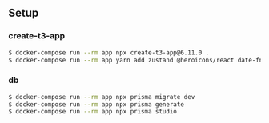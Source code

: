 ## Setup
### create-t3-app
```sh
$ docker-compose run --rm app npx create-t3-app@6.11.0 .
$ docker-compose run --rm app yarn add zustand @heroicons/react date-fns
```
### db
```sh
$ docker-compose run --rm app npx prisma migrate dev
$ docker-compose run --rm app npx prisma generate
$ docker-compose run --rm app npx prisma studio
```